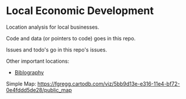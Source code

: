 # Local Economic Development

Location analysis for local businesses.

Code and data (or pointers to code) goes in this repo.

Issues and todo's go in this repo's issues.

Other important locations:

* [Biblography](https://www.zotero.org/groups/site_selection/items)

Simple Map: https://fgregg.cartodb.com/viz/5bb9d13e-e316-11e4-bf72-0e4fddd5de28/public_map
